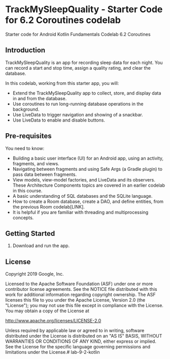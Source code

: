 TrackMySleepQuality - Starter Code for 6.2 Coroutines codelab
=============================================================

Starter code for Android Kotlin Fundamentals Codelab 6.2 Coroutines

Introduction
------------

TrackMySleepQuality is an app for recording sleep data for each night. 
You can record a start and stop time, assign a quality rating, and clear the database. 

In this codelab, working from this starter app, you will:

* Extend the TrackMySleepQuality app to collect, store, and display data in and from the database. 
* Use coroutines to run long-running database operations in the background. 
* Use LiveData to trigger navigation and showing of a snackbar. 
* Use LiveData to enable and disable buttons.


Pre-requisites
--------------

You need to know:

* Building a basic user interface (UI) for an Android app, 
  using an activity, fragments, and views.
* Navigating between fragments and using Safe Args (a Gradle plugin) 
  to pass data between fragments.
* View models, view-model factories, and LiveData and its observers. 
  These Architecture Components topics are covered in an earlier codelab in this course.
* A basic understanding of SQL databases and the SQLite language.
* How to create a Room database, create a DAO, and define entities, 
  from the previous Room codelab[LINK]. 
* It is helpful if you are familiar with threading and multiprocessing concepts.


Getting Started
---------------

1. Download and run the app.

License
-------

Copyright 2019 Google, Inc.

Licensed to the Apache Software Foundation (ASF) under one or more contributor
license agreements.  See the NOTICE file distributed with this work for
additional information regarding copyright ownership.  The ASF licenses this
file to you under the Apache License, Version 2.0 (the "License"); you may not
use this file except in compliance with the License.  You may obtain a copy of
the License at

  http://www.apache.org/licenses/LICENSE-2.0

Unless required by applicable law or agreed to in writing, software
distributed under the License is distributed on an "AS IS" BASIS, WITHOUT
WARRANTIES OR CONDITIONS OF ANY KIND, either express or implied.  See the
License for the specific language governing permissions and limitations under
the License.# lab-9-2-kotlin
